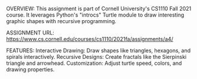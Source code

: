 OVERVIEW:
This assignment is part of Cornell University's CS1110 Fall 2021 course. It leverages Python's "introcs" Turtle module to draw interesting graphic shapes with recursive programming.

ASSIGNMENT URL: 
https://www.cs.cornell.edu/courses/cs1110/2021fa/assignments/a4/

FEATURES:
Interactive Drawing: Draw shapes like triangles, hexagons, and spirals interactively.
Recursive Designs: Create fractals like the Sierpinski triangle and arrowhead.
Customization: Adjust turtle speed, colors, and drawing properties.